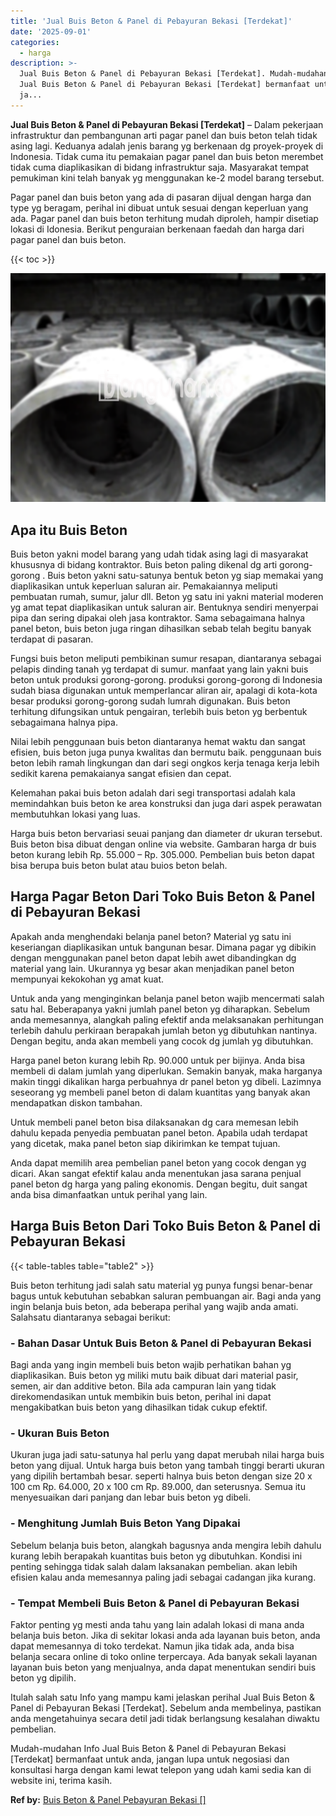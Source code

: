```yaml
---
title: 'Jual Buis Beton & Panel di Pebayuran Bekasi [Terdekat]'
date: '2025-09-01'
categories:
  - harga
description: >-
  Jual Buis Beton & Panel di Pebayuran Bekasi [Terdekat]. Mudah-mudahan Info
  Jual Buis Beton & Panel di Pebayuran Bekasi [Terdekat] bermanfaat untuk anda,
  ja...
---
```


**Jual Buis Beton & Panel di Pebayuran Bekasi \[Terdekat\]** – Dalam pekerjaan infrastruktur dan pembangunan arti pagar panel dan buis beton telah tidak asing lagi. Keduanya adalah jenis barang yg berkenaan dg proyek-proyek di Indonesia. Tidak cuma itu pemakaian pagar panel dan buis beton merembet tidak cuma diaplikasikan di bidang infrastruktur saja. Masyarakat tempat pemukiman kini telah banyak yg menggunakan ke-2 model barang tersebut.

Pagar panel dan buis beton yang ada di pasaran dijual dengan harga dan type yg beragam, perihal ini dibuat untuk sesuai dengan keperluan yang ada. Pagar panel dan buis beton terhitung mudah diproleh, hampir disetiap lokasi di Idonesia. Berikut penguraian berkenaan faedah dan harga dari pagar panel dan buis beton.

{{< toc >}}

![Jual Buis Beton & Panel di Pebayuran Bekasi [Terdekat]](/images/jual-panel-buis-beton-murah-45.png)

## Apa itu Buis Beton

Buis beton yakni model barang yang udah tidak asing lagi di masyarakat khususnya di bidang kontraktor. Buis beton paling dikenal dg arti gorong-gorong . Buis beton yakni satu-satunya bentuk beton yg siap memakai yang diaplikasikan untuk keperluan saluran air. Pemakaiannya meliputi pembuatan rumah, sumur, jalur dll. Beton yg satu ini yakni material moderen yg amat tepat diaplikasikan untuk saluran air. Bentuknya sendiri menyerpai pipa dan sering dipakai oleh jasa kontraktor. Sama sebagaimana halnya panel beton, buis beton juga ringan dihasilkan sebab telah begitu banyak terdapat di pasaran.

Fungsi buis beton meliputi pembikinan sumur resapan, diantaranya sebagai pelapis dinding tanah yg terdapat di sumur. manfaat yang lain yakni buis beton untuk produksi gorong-gorong. produksi gorong-gorong di Indonesia sudah biasa digunakan untuk memperlancar aliran air, apalagi di kota-kota besar produksi gorong-gorong sudah lumrah digunakan. Buis beton terhitung difungsikan untuk pengairan, terlebih buis beton yg berbentuk sebagaimana halnya pipa.

Nilai lebih penggunaan buis beton diantaranya hemat waktu dan sangat efisien, buis beton juga punya kwalitas dan bermutu baik. penggunaan buis beton lebih ramah lingkungan dan dari segi ongkos kerja tenaga kerja lebih sedikit karena pemakaianya sangat efisien dan cepat.

Kelemahan pakai buis beton adalah dari segi transportasi adalah kala memindahkan buis beton ke area konstruksi dan juga dari aspek perawatan membutuhkan lokasi yang luas.

Harga buis beton bervariasi seuai panjang dan diameter dr ukuran tersebut. Buis beton bisa dibuat dengan online via website. Gambaran harga dr buis beton kurang lebih Rp. 55.000 – Rp. 305.000. Pembelian buis beton dapat bisa berupa buis beton bulat atau buios beton belah.

## Harga Pagar Beton Dari Toko Buis Beton & Panel di Pebayuran Bekasi

Apakah anda menghendaki belanja panel beton? Material yg satu ini keseriangan diaplikasikan untuk bangunan besar. Dimana pagar yg dibikin dengan menggunakan panel beton dapat lebih awet dibandingkan dg material yang lain. Ukurannya yg besar akan menjadikan panel beton mempunyai kekokohan yg amat kuat.

Untuk anda yang menginginkan belanja panel beton wajib mencermati salah satu hal. Beberapanya yakni jumlah panel beton yg diharapkan. Sebelum anda memesannya, alangkah paling efektif anda melaksanakan perhitungan terlebih dahulu perkiraan berapakah jumlah beton yg dibutuhkan nantinya. Dengan begitu, anda akan membeli yang cocok dg jumlah yg dibutuhkan.

Harga panel beton kurang lebih Rp. 90.000 untuk per bijinya. Anda bisa membeli di dalam jumlah yang diperlukan. Semakin banyak, maka harganya makin tinggi dikalikan harga perbuahnya dr panel beton yg dibeli. Lazimnya seseorang yg membeli panel beton di dalam kuantitas yang banyak akan mendapatkan diskon tambahan.

Untuk membeli panel beton bisa dilaksanakan dg cara memesan lebih dahulu kepada penyedia pembuatan panel beton. Apabila udah terdapat yang dicetak, maka panel beton siap dikirimkan ke tempat tujuan.

Anda dapat memilih area pembelian panel beton yang cocok dengan yg dicari. Akan sangat efektif kalau anda menentukan jasa sarana penjual panel beton dg harga yang paling ekonomis. Dengan begitu, duit sangat anda bisa dimanfaatkan untuk perihal yang lain.

## Harga Buis Beton Dari Toko Buis Beton & Panel di Pebayuran Bekasi

{{< table-tables table="table2" >}}

Buis beton terhitung jadi salah satu material yg punya fungsi benar-benar bagus untuk kebutuhan sebabkan saluran pembuangan air. Bagi anda yang ingin belanja buis beton, ada beberapa perihal yang wajib anda amati. Salahsatu diantaranya sebagai berikut:

### \- Bahan Dasar Untuk Buis Beton & Panel di Pebayuran Bekasi

Bagi anda yang ingin membeli buis beton wajib perhatikan bahan yg diaplikasikan. Buis beton yg miliki mutu baik dibuat dari material pasir, semen, air dan additive beton. Bila ada campuran lain yang tidak direkomendasikan untuk membikin buis beton, perihal ini dapat mengakibatkan buis beton yang dihasilkan tidak cukup efektif.

### \- Ukuran Buis Beton

Ukuran juga jadi satu-satunya hal perlu yang dapat merubah nilai harga buis beton yang dijual. Untuk harga buis beton yang tambah tinggi berarti ukuran yang dipilih bertambah besar. seperti halnya buis beton dengan size 20 x 100 cm Rp. 64.000, 20 x 100 cm Rp. 89.000, dan seterusnya. Semua itu menyesuaikan dari panjang dan lebar buis beton yg dibeli.

### \- Menghitung Jumlah Buis Beton Yang Dipakai

Sebelum belanja buis beton, alangkah bagusnya anda mengira lebih dahulu kurang lebih berapakah kuantitas buis beton yg dibutuhkan. Kondisi ini penting sehingga tidak salah dalam laksanakan pembelian. akan lebih efisien kalau anda memesannya paling jadi sebagai cadangan jika kurang.

### \- Tempat Membeli Buis Beton & Panel di Pebayuran Bekasi

Faktor penting yg mesti anda tahu yang lain adalah lokasi di mana anda belanja buis beton. Jika di sekitar lokasi anda ada layanan buis beton, anda dapat memesannya di toko terdekat. Namun jika tidak ada, anda bisa belanja secara online di toko online terpercaya. Ada banyak sekali layanan layanan buis beton yang menjualnya, anda dapat menentukan sendiri buis beton yg dipilih.

Itulah salah satu Info yang mampu kami jelaskan perihal Jual Buis Beton & Panel di Pebayuran Bekasi \[Terdekat\]. Sebelum anda membelinya, pastikan anda mengetahuinya secara detil jadi tidak berlangsung kesalahan diwaktu pembelian.

Mudah-mudahan Info Jual Buis Beton & Panel di Pebayuran Bekasi \[Terdekat\] bermanfaat untuk anda, jangan lupa untuk negosiasi dan konsultasi harga dengan kami lewat telepon yang udah kami sedia kan di website ini, terima kasih.

**Ref by:** [Buis Beton & Panel Pebayuran Bekasi []](https://id.wikipedia.org/wiki/Buis)
